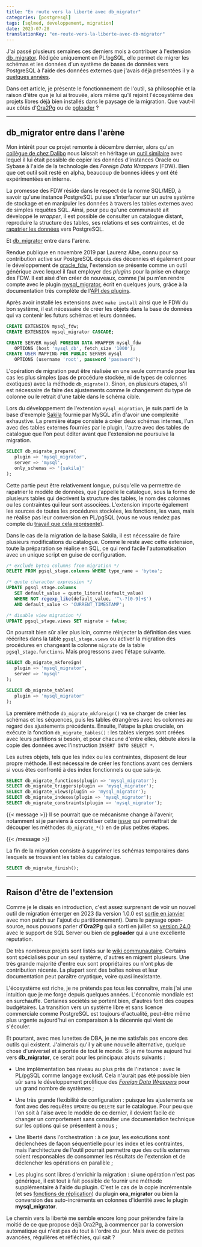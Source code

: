 ```yaml
---
title: "En route vers la liberté avec db_migrator"
categories: [postgresql]
tags: [sqlmed, developpement, migration]
date: 2023-07-28
translationKey: "en-route-vers-la-liberte-avec-db-migrator"
---
```


J'ai passé plusieurs semaines ces derniers mois à contribuer à l'extension
[db_migrator]. Rédigée uniquement en PL/pgSQL, elle permet de migrer les schémas
et les données d'un système de bases de données vers PostgreSQL à l'aide des
données externes que j'avais déjà présentées il y a [quelques années][1].

[db_migrator]: https://github.com/cybertec-postgresql/db_migrator
[1]: /2021/07/16/parlons-un-peu-des-donnees-externes/

Dans cet article, je présente le fonctionnement de l'outil, sa philosophie et la
raison d'être que je lui ai trouvée, alors même qu'il rejoint l'écosystème des
projets libres déjà bien installés dans le paysage de la migration. Que vaut-il
aux côtés d'[Ora2Pg] ou de [pgloader] ?

[Ora2Pg]: https://ora2pg.darold.net/
[pgloader]: https://pgloader.io/

<!--more-->

---

## db_migrator entre dans l'arène

Mon intérêt pour ce projet remonte à décembre dernier, alors qu'un [collègue de
chez Dalibo][2] nous laissait en héritage un [outil similaire][3] avec lequel il
lui était possible de copier les données d'instances Oracle ou Sybase à l'aide
de la technologie des _Foreign Data Wrappers_ (FDW). Bien que cet outil soit
resté en alpha, beaucoup de bonnes idées y ont été expérimentées en interne.

[2]: https://blog.dalibo.com/2022/12/21/depart_philippe.html
[3]: https://github.com/dalibo/data2pg

La promesse des FDW réside dans le respect de la norme SQL/MED, à savoir qu'une
instance PostgreSQL puisse s'interfacer sur un autre système de stockage et en
manipuler les données à travers les tables externes avec de simples requêtes
SQL. Ainsi, pour peu qu'une communauté ait développé le _wrapper_, il est
possible de consulter un catalogue distant, reproduire la structure des tables,
ses relations et ses contraintes, et de [rapatrier les données][4] vers
PostgreSQL.

[4]: /2021/12/06/migrer-vers-postgresql/

Et [db_migrator] entre dans l'arène.

Rendue publique en novembre 2019 par Laurenz Albe, connu pour sa contribution
active sur PostgreSQL depuis des décennies et également pour le développement de
[oracle_fdw], l'extension se présente comme un outil générique avec lequel il
faut employer des _plugins_ pour la prise en charge des FDW. Il est aisé d'en
créer de nouveaux, comme j'ai pu m'en rendre compte avec le plugin
[mysql_migrator], écrit en quelques jours, grâce à la documentation très
complète de l'[API des plugins][5].

[oracle_fdw]: https://github.com/laurenz/oracle_fdw
[mysql_migrator]: https://github.com/fljdin/mysql_migrator
[5]: https://github.com/cybertec-postgresql/db_migrator#plugin-api

Après avoir installé les extensions avec `make install` ainsi que le FDW du bon
système, il est nécessaire de créer les objets dans la base de données qui va
contenir les futurs schémas et leurs données.

```sql
CREATE EXTENSION mysql_fdw;
CREATE EXTENSION mysql_migrator CASCADE;

CREATE SERVER mysql FOREIGN DATA WRAPPER mysql_fdw
   OPTIONS (host 'mysql_db', fetch_size '1000');
CREATE USER MAPPING FOR PUBLIC SERVER mysql
   OPTIONS (username 'root', password 'password');
```

L'opération de migration peut être réalisée en une seule commande pour les cas
les plus simples (pas de procédure stockée, ni de types de colonnes exotiques)
avec la méthode `db_migrate()`. Sinon, en plusieurs étapes, s'il est nécessaire
de faire des ajustements comme le changement du type de colonne ou le retrait
d'une table dans le schéma cible.

Lors du développement de l'extension `mysql_migration`, je suis parti de la base
d'exemple [Sakila][6] fournie par MySQL afin d'avoir une complexité exhaustive.
La première étape consiste à créer deux schémas internes, l'un avec des tables
externes fournies par le plugin, l'autre avec des tables de catalogue que l'on
peut éditer avant que l'extension ne poursuive la migration.

[6]: https://dev.mysql.com/doc/sakila/en/

```sql
SELECT db_migrate_prepare(
   plugin => 'mysql_migrator',
   server => 'mysql',
   only_schemas => '{sakila}'
);
```

Cette partie peut être relativement longue, puisqu'elle va permettre de
rapatrier le modèle de données, que j'appelle le catalogue, sous la forme de
plusieurs tables qui décrivent la structure des tables, le nom des colonnes ou
les contraintes qui leur sont associées. L'extension importe également les
sources de toutes les procédures stockées, les fonctions, les vues, mais ne
réalise pas leur conversion en PL/pgSQL (vous ne vous rendez pas compte du
[travail que cela représente][7]).

[7]: https://blog.dalibo.com/2020/12/21/migration_oracle_vers_postgresql.html

Dans le cas de la migration de la base Sakila, il est nécessaire de faire
plusieurs modifications du catalogue. Comme le reste avec cette extension, toute
la préparation se réalise en SQL, ce qui rend facile l'automatisation avec un
unique script en guise de configuration.

```sql
/* exclude bytea columns from migration */
DELETE FROM pgsql_stage.columns WHERE type_name = 'bytea';

/* quote character expression */
UPDATE pgsql_stage.columns
   SET default_value = quote_literal(default_value)
   WHERE NOT regexp_like(default_value, '^\-?[0-9]+$')
   AND default_value <> 'CURRENT_TIMESTAMP';

/* disable view migration */
UPDATE pgsql_stage.views SET migrate = false;
```

On pourrait bien sûr aller plus loin, comme réinjecter la définition des vues
réécrites dans la table `pgsql_stage.views` ou activer la migration des
procédures en changeant la colonne `migrate` de la table
`pgsql_stage.functions`. Mais progressons avec l'étape suivante.

```sql
SELECT db_migrate_mkforeign(
   plugin => 'mysql_migrator',
   server => 'mysql'
);

SELECT db_migrate_tables(
   plugin => 'mysql_migrator'
);
```

La première méthode `db_migrate_mkforeign()` va se charger de créer les schémas
et les séquences, puis les tables étrangères avec les colonnes au regard des
ajustements précédents. Ensuite, l'étape la plus cruciale, on exécute la
fonction `db_migrate_tables()` : les tables vierges sont créées avec leurs
partitions si besoin, et pour chacune d'entre elles, débute alors la copie des
données avec l'instruction `INSERT INTO SELECT *`.

Les autres objets, tels que les index ou les contraintes, disposent de leur
propre méthode. Il est nécessaire de créer les fonctions avant ces derniers si
vous êtes confronté à des index fonctionnels ou que sais-je.

```sql
SELECT db_migrate_functions(plugin => 'mysql_migrator');
SELECT db_migrate_triggers(plugin => 'mysql_migrator');
SELECT db_migrate_views(plugin => 'mysql_migrator');
SELECT db_migrate_indexes(plugin => 'mysql_migrator');
SELECT db_migrate_constraints(plugin => 'mysql_migrator');
```

{{< message >}}
Il se pourrait que ce mécanisme change à l'avenir, notamment si je parviens à
concrétiser cette [issue][8] qui permettrait de découper les méthodes
`db_migrate_*()` en de plus petites étapes.

[8]: https://github.com/cybertec-postgresql/db_migrator/issues/26
{{< /message >}}

La fin de la migration consiste à supprimer les schémas temporaires dans
lesquels se trouvaient les tables du catalogue.

```sql
SELECT db_migrate_finish();
```

---

## Raison d'être de l'extension

Comme je le disais en introduction, c'est assez surprenant de voir un nouvel
outil de migration émerger en 2023 (la version 1.0.0 est [sortie en janvier][9]
avec mon patch sur l'ajout du partitionnement). Dans le paysage open-source, nous
pouvons parler d'**Ora2Pg** qui a sorti en juillet sa [version 24.0][10] avec
le support de SQL Server ou bien de **pgloader** qui a une excellente réputation.

[9]: https://github.com/cybertec-postgresql/db_migrator/blob/master/CHANGELOG.md
[10]: https://github.com/darold/ora2pg/releases/tag/v24.0

De très nombreux projets sont listés sur le [wiki communautaire][11]. Certains
sont spécialisés pour un seul système, d'autres en migrent plusieurs. Une très
grande majorité d'entre eux sont propriétaires ou n'ont plus de contribution
récente. La plupart sont des boîtes noires et leur documentation peut paraître
cryptique, voire quasi inexistante.

[11]: https://wiki.postgresql.org/wiki/Converting_from_other_Databases_to_PostgreSQL

L'écosystème est riche, je ne prétends pas tous les connaître, mais j'ai une
intuition que je me forge depuis quelques années. L'économie mondiale est en
surchauffe. Certaines sociétés se portent bien, d'autres font des coupes
budgétaires. La transition vers un système libre et sans licence commerciale
comme PostgreSQL est toujours d'actualité, peut-être même plus urgente
aujourd'hui en comparaison à la décennie qui vient de s'écouler.

Et pourtant, avec mes lunettes de DBA, je ne me satisfais pas encore des outils
qui existent. J'aimerais qu'il y ait une nouvelle alternative, quelque chose
d'universel et à portée de tout le monde. Si je me tourne aujourd'hui vers
**db_migrator**, ce serait pour les principaux atouts suivants :

* Une implémentation bas niveau au plus près de l'instance : avec le PL/pgSQL
  comme langage exclusif. Cela n'aurait pas été possible bien sûr sans le
  développement prolifique des _[Foreign Data Wrappers][12]_ pour un grand
  nombre de systèmes ;

* Une très grande flexibilité de configuration : puisque les ajustements se font avec
  des requêtes `UPDATE` ou `DELETE` sur le catalogue. Pour peu que l'on soit à l'aise
  avec le modèle de ce dernier, il devient facile de changer un comportement sans
  consulter une documentation technique sur les options qui se présentent à nous ;

* Une liberté dans l'orchestration : à ce jour, les exécutions sont déclenchées de
  façon séquentielle pour les index et les contraintes, mais l'architecture de l'outil
  pourrait permettre que des outils externes soient responsables de consommer les
  résultats de l'extension et de déclencher les opérations en parallèle ;

* Les plugins sont libres d'enrichir la migration : si une opération n'est pas
  générique, il est tout à fait possible de fournir une méthode supplémentaire à
  l'aide du plugin. C'est le cas de la copie incrémentale (et ses [fonctions de
  réplication][13]) du plugin **ora_migrator** ou bien la conversion des
  auto-incréments en colonnes d'identité avec le plugin **mysql_migrator**.

[12]: https://wiki.postgresql.org/wiki/Foreign_data_wrappers
[13]: https://github.com/cybertec-postgresql/ora_migrator#replication-functions

Le chemin vers la liberté me semble encore long pour prétendre faire la moitié
de ce que propose déjà Ora2Pg, à commencer par la conversion automatique qui
n'est pas du tout à l'ordre du jour. Mais avec de petites avancées, régulières
et réfléchies, qui sait ?
